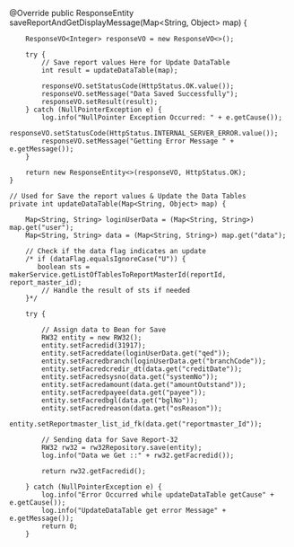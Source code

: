 @Override
    public ResponseEntity saveReportAndGetDisplayMessage(Map<String, Object> map) {

        ResponseVO<Integer> responseVO = new ResponseVO<>();

        try {
            // Save report values Here for Update DataTable
            int result = updateDataTable(map);

            responseVO.setStatusCode(HttpStatus.OK.value());
            responseVO.setMessage("Data Saved Successfully");
            responseVO.setResult(result);
        } catch (NullPointerException e) {
            log.info("NullPointer Exception Occurred: " + e.getCause());
            responseVO.setStatusCode(HttpStatus.INTERNAL_SERVER_ERROR.value());
            responseVO.setMessage("Getting Error Message " + e.getMessage());
        }

        return new ResponseEntity<>(responseVO, HttpStatus.OK);
    }

    // Used for Save the report values & Update the Data Tables
    private int updateDataTable(Map<String, Object> map) {

        Map<String, String> loginUserData = (Map<String, String>) map.get("user");
        Map<String, String> data = (Map<String, String>) map.get("data");

        // Check if the data flag indicates an update
        /* if (dataFlag.equalsIgnoreCase("U")) {
           boolean sts = makerService.getListOfTablesToReportMasterId(reportId, report_master_id);
            // Handle the result of sts if needed
        }*/

        try {

            // Assign data to Bean for Save
            RW32 entity = new RW32();
            entity.setFacredid(31917);
            entity.setFacreddate(loginUserData.get("qed"));
            entity.setFacredbranch(loginUserData.get("branchCode"));
            entity.setFacredcredir_dt(data.get("creditDate"));
            entity.setFacredsysno(data.get("systemNo"));
            entity.setFacredamount(data.get("amountOutstand"));
            entity.setFacredpayee(data.get("payee"));
            entity.setFacredbgl(data.get("bglNo"));
            entity.setFacredreason(data.get("osReason"));
            entity.setReportmaster_list_id_fk(data.get("reportmaster_Id"));

            // Sending data for Save Report-32
            RW32 rw32 = rw32Repository.save(entity);
            log.info("Data we Get ::" + rw32.getFacredid());

            return rw32.getFacredid();
           
        } catch (NullPointerException e) {
            log.info("Error Occurred while updateDataTable getCause" + e.getCause());
            log.info("UpdateDataTable get error Message" + e.getMessage());
            return 0;
        }
